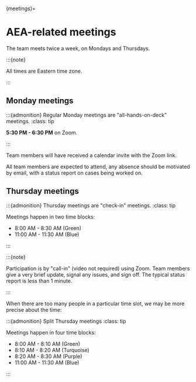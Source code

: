 (meetings)=
# AEA-related meetings

The team meets twice a week, on Mondays and Thursdays. 

:::{note}

All times are Eastern time zone.

:::

## Monday meetings

:::{admonition} Regular Monday meetings are "all-hands-on-deck" meetings. 
:class: tip

**5:30 PM - 6:30 PM** on Zoom.

:::

Team members will have received a calendar invite with the Zoom link.

All team members are expected to attend, any absence should be motivated by email, with a status report on cases being worked on.

## Thursday meetings

:::{admonition}  Thursday meetings are "check-in" meetings.
:class: tip

Meetings happen in two time blocks:

- 8:00 AM - 8:30 AM (Green)
- 11:00 AM - 11:30 AM (Blue)

:::

:::{note}


Participation is by "call-in" (video not required) using Zoom. 
Team members give a very brief update, signal any issues, and sign off. The typical status report is less than 1 minute.

:::



When there are too many people in a particular time slot, we may be more precise about the time:

:::{admonition}  Split Thursday meetings
:class: tip

Meetings happen in four time blocks:

- 8:00 AM - 8:10 AM (Green)
- 8:10 AM - 8:20 AM (Turquoise)
- 8:20 AM - 8:30 AM (Purple)
- 11:00 AM - 11:30 AM (Blue)

:::